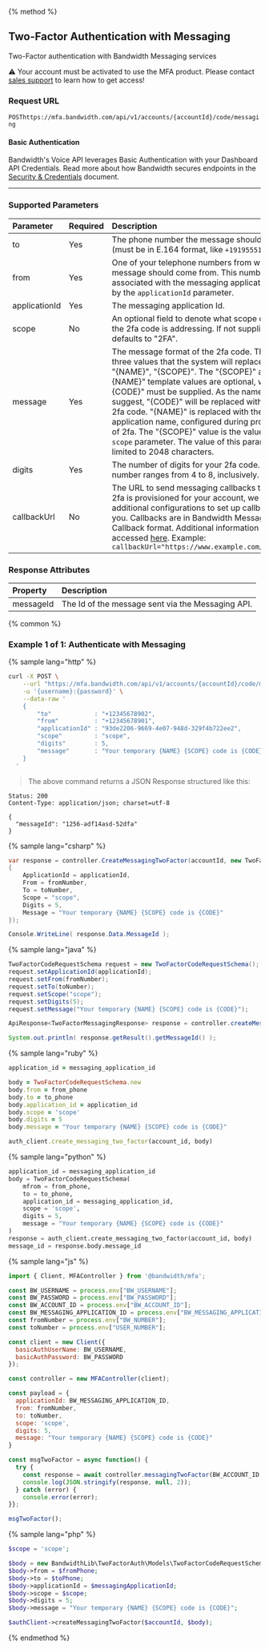 {% method %}

## Two-Factor Authentication with Messaging
Two-Factor authentication with Bandwidth Messaging services

⚠️ Your account must be activated to use the MFA product. Please contact [sales support](https://www.bandwidth.com/talk-to-an-expert/) to learn how to get access!

### Request URL

<code class="post">POST</code>`https://mfa.bandwidth.com/api/v1/accounts/{accountId}/code/messaging`

#### Basic Authentication

Bandwidth's Voice API leverages Basic Authentication with your Dashboard API Credentials. Read more about how Bandwidth secures endpoints in the [Security & Credentials](../../../guides/accountCredentials.md) document.

---

### Supported Parameters

| Parameter | Required | Description |
|:--------------|:----------------------|:--|
| to            | Yes | The phone number the message should be sent to (must be in E.164 format, like `+19195551212`). |
| from          | Yes | One of your telephone numbers from which the message should come from. This number must be associated with the messaging application given by the `applicationId` parameter. |
| applicationId | Yes | The messaging application Id. |
| scope         | No | An optional field to denote what scope or action the 2fa code is addressing. If not supplied, defaults to "2FA". |
| message | Yes | The message format of the 2fa code. There are three values that the system will replace "{CODE}", "{NAME}", "{SCOPE}". The "{SCOPE}" and "{NAME}" template values are optional, while "{CODE}" must be supplied. As the name would suggest, "{CODE}" will be replaced with the actual 2fa code. "{NAME}" is replaced with the application name, configured during provisioning of 2fa. The "{SCOPE}" value is the value of the `scope` parameter. The value of this parameter is limited to 2048 characters. |
| digits | Yes | The number of digits for your 2fa code. The valid number ranges from 4 to 8, inclusively. |
| callbackUrl | No | The URL to send messaging callbacks to. When 2fa is provisioned for your account, we do some additional configurations to set up callbacks for you. Callbacks are in Bandwidth Messaging Callback format. Additional information can be accessed [here](https://dev.bandwidth.com/messaging/callbacks/messageEvents.html). Example: `callbackUrl="https://www.example.com/callbacks"`  |

### Response Attributes

| Property  | Description    |
|:----------|:---------------|
| messageId | The Id of the message sent via the Messaging API. |


{% common %}

### Example 1 of 1: Authenticate with Messaging

{% sample lang="http" %}

```bash
curl -X POST \
    --url "https://mfa.bandwidth.com/api/v1/accounts/{accountId}/code/messaging" \
    -u '{username}:{password}' \
    --data-raw '
    {
        "to"            : "+12345678902",
        "from"          : "+12345678901",
        "applicationId" : "93de2206-9669-4e07-948d-329f4b722ee2",
        "scope"         : "scope",
        "digits"        : 5,
        "message"       : "Your temporary {NAME} {SCOPE} code is {CODE}"
    }
  '
```
> The above command returns a JSON Response structured like this:

```http
Status: 200
Content-Type: application/json; charset=utf-8

{
  "messageId": "1256-adf14asd-52dfa"
}
```

{% sample lang="csharp" %}

```csharp
var response = controller.CreateMessagingTwoFactor(accountId, new TwoFactorCodeRequestSchema
{
    ApplicationId = applicationId,
    From = fromNumber,
    To = toNumber,
    Scope = "scope",
    Digits = 5,
    Message = "Your temporary {NAME} {SCOPE} code is {CODE}"
});

Console.WriteLine( response.Data.MessageId );
```

{% sample lang="java" %}

```java
TwoFactorCodeRequestSchema request = new TwoFactorCodeRequestSchema();
request.setApplicationId(applicationId);
request.setFrom(fromNumber);
request.setTo(toNumber);
request.setScope("scope");
request.setDigits(5);
request.setMessage("Your temporary {NAME} {SCOPE} code is {CODE}");

ApiResponse<TwoFactorMessagingResponse> response = controller.createMessagingTwoFactor(accountId, request);

System.out.println( response.getResult().getMessageId() );
```

{% sample lang="ruby" %}

```ruby
application_id = messaging_application_id

body = TwoFactorCodeRequestSchema.new
body.from = from_phone
body.to = to_phone
body.application_id = application_id
body.scope = 'scope'
body.digits = 5
body.message = "Your temporary {NAME} {SCOPE} code is {CODE}"

auth_client.create_messaging_two_factor(account_id, body)
```

{% sample lang="python" %}

```python
application_id = messaging_application_id
body = TwoFactorCodeRequestSchema(
    mfrom = from_phone,
    to = to_phone,
    application_id = messaging_application_id,
    scope = 'scope',
    digits = 5,
    message = "Your temporary {NAME} {SCOPE} code is {CODE}"
)
response = auth_client.create_messaging_two_factor(account_id, body)
message_id = response.body.message_id
```

{% sample lang="js" %}

```js
import { Client, MFAController } from '@bandwidth/mfa';

const BW_USERNAME = process.env["BW_USERNAME"];
const BW_PASSWORD = process.env["BW_PASSWORD"];
const BW_ACCOUNT_ID = process.env["BW_ACCOUNT_ID"];
const BW_MESSAGING_APPLICATION_ID = process.env["BW_MESSAGING_APPLICATION_ID"];
const fromNumber = process.env["BW_NUMBER"];
const toNumber = process.env["USER_NUMBER"];

const client = new Client({
  basicAuthUserName: BW_USERNAME,
  basicAuthPassword: BW_PASSWORD
});

const controller = new MFAController(client);

const payload = {
  applicationId: BW_MESSAGING_APPLICATION_ID,
  from: fromNumber,
  to: toNumber,
  scope: 'scope',
  digits: 5,
  message: "Your temporary {NAME} {SCOPE} code is {CODE}"
}

const msgTwoFactor = async function() {
  try {
    const response = await controller.messagingTwoFactor(BW_ACCOUNT_ID, payload);
    console.log(JSON.stringify(response, null, 2));
  } catch (error) {
    console.error(error);
}};

msgTwoFactor();
```

{% sample lang="php" %}

```php
$scope = 'scope';

$body = new BandwidthLib\TwoFactorAuth\Models\TwoFactorCodeRequestSchema();
$body->from = $fromPhone;
$body->to = $toPhone;
$body->applicationId = $messagingApplicationId;
$body->scope = $scope;
$body->digits = 5;
$body->message = "Your temporary {NAME} {SCOPE} code is {CODE}";

$authClient->createMessagingTwoFactor($accountId, $body);
```

{% endmethod %}
